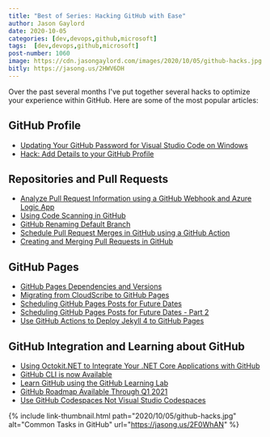 ```yaml
---
title: "Best of Series: Hacking GitHub with Ease"
author: Jason Gaylord
date: 2020-10-05
categories: [dev,devops,github,microsoft]
tags:  [dev,devops,github,microsoft]
post-number: 1060
image: https://cdn.jasongaylord.com/images/2020/10/05/github-hacks.jpg
bitly: https://jasong.us/2HWV6DH
---
```


Over the past several months I've put together several hacks to optimize your experience within GitHub. Here are some of the most popular articles:

## GitHub Profile
* [Updating Your GitHub Password for Visual Studio Code on Windows](https://jasong.us/3f44Siy)
* [Hack: Add Details to your GitHub Profile](https://jasong.us/2FP7lky)

## Repositories and Pull Requests
* [Analyze Pull Request Information using a GitHub Webhook and Azure Logic App](https://jasong.us/3kH9YEb)
* [Using Code Scanning in GitHub](https://jasong.us/3nf0oKI)
* [GitHub Renaming Default Branch](https://jasong.us/2CZ12cL)
* [Schedule Pull Request Merges in GitHub using a GitHub Action](https://jasong.us/334qCIo)
* [Creating and Merging Pull Requests in GitHub](https://jasong.us/3f61JiG)

## GitHub Pages
* [GitHub Pages Dependencies and Versions](https://jasong.us/3bk9UoR)
* [Migrating from CloudScribe to GitHub Pages](https://jasong.us/2WuGRK3)
* [Scheduling GitHub Pages Posts for Future Dates](https://jasong.us/2Aqnx9h)
* [Scheduling GitHub Pages Posts for Future Dates - Part 2](https://jasong.us/3cBlugH)
* [Use GitHub Actions to Deploy Jekyll 4 to GitHub Pages](https://jasong.us/2AtDz2f)

## GitHub Integration and Learning about GitHub
* [Using Octokit.NET to Integrate Your .NET Core Applications with GitHub](https://jasong.us/3exuRyl)
* [GitHub CLI is now Available](https://jasong.us/2HhGC0Z)
* [Learn GitHub using the GitHub Learning Lab](https://jasong.us/3bM7qk4)
* [GitHub Roadmap Available Through Q1 2021](https://jasong.us/33JPVQb)
* [Use GitHub Codespaces Not Visual Studio Codespaces](https://jasong.us/3m97oZd)

{% include link-thumbnail.html path="2020/10/05/github-hacks.jpg" alt="Common Tasks in GitHub" url="https://jasong.us/2F0WhAN" %}